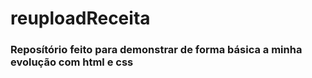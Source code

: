 # reuploadReceita
### Reposítório feito para demonstrar de forma básica a minha evolução com html e css
